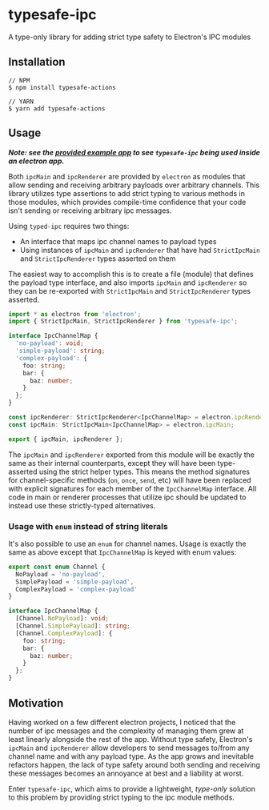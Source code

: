 # typesafe-ipc

A type-only library for adding strict type safety to Electron's IPC modules

## Installation

```
// NPM
$ npm install typesafe-actions

// YARN
$ yarn add typesafe-actions
```

## Usage

***Note: see the [provided example app](./examples/basic/README.md) to see `typesafe-ipc` being used inside an electron app.***

Both `ipcMain` and `ipcRenderer` are provided by `electron` as modules that allow sending and receiving arbitrary payloads over arbitrary channels. This library utilizes type assertions to add strict typing to various methods in those modules, which provides compile-time confidence that your code isn't sending or receiving arbitrary ipc messages.

Using `typed-ipc` requires two things:

- An interface that maps ipc channel names to payload types
- Using instances of `ipcMain` and `ipcRenderer` that have had `StrictIpcMain` and `StrictIpcRenderer` types asserted on them

The easiest way to accomplish this is to create a file (module) that defines the payload type interface, and also imports `ipcMain` and `ipcRenderer` so they can be re-exported with `StrictIpcMain` and `StrictIpcRenderer` types asserted.

```typescript
import * as electron from 'electron';
import { StrictIpcMain, StrictIpcRenderer } from 'typesafe-ipc';

interface IpcChannelMap {
  'no-payload': void;
  'simple-payload': string;
  'complex-payload': {
    foo: string;
    bar: {
      baz: number;
    }
  };
}

const ipcRenderer: StrictIpcRenderer<IpcChannelMap> = electron.ipcRenderer;
const ipcMain: StrictIpcMain<IpcChannelMap> = electron.ipcMain;

export { ipcMain, ipcRenderer };
```

The `ipcMain` and `ipcRenderer` exported from this module will be exactly the same as their internal counterparts, except they will have been type-asserted using the strict helper types. This means the method signatures for channel-specific methods (`on`, `once`, `send`, etc) will have been replaced with explicit signatures for each member of the `IpcChannelMap` interface. All code in main or renderer processes that utilize ipc should be updated to instead use these strictly-typed alternatives.

### Usage with `enum` instead of string literals

It's also possible to use an `enum` for channel names. Usage is exactly the same as above except that `IpcChannelMap` is keyed with enum values:

```typescript
export const enum Channel {
  NoPayload = 'no-payload',
  SimplePayload = 'simple-payload',
  ComplexPayload = 'complex-payload'
}

interface IpcChannelMap {
  [Channel.NoPayload]: void;
  [Channel.SimplePayload]: string;
  [Channel.ComplexPayload]: {
    foo: string;
    bar: {
      baz: number;
    }
  };
}
```

## Motivation

Having worked on a few different electron projects, I noticed that the number of ipc messages and the complexity of managing them grew at least linearly alongside the rest of the app. Without type safety, Electron's `ipcMain` and `ipcRenderer` allow developers to send messages to/from any channel name and with any payload type. As the app grows and inevitable refactors happen, the lack of type safety around both sending and receiving these messages becomes an annoyance at best and a liability at worst.

Enter `typesafe-ipc`, which aims to provide a lightweight, *type-only* solution to this problem by providing strict typing to the ipc module methods.
